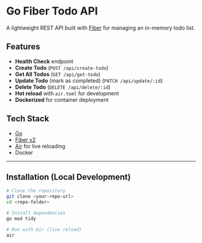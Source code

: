 # Go Fiber Todo API

A lightweight REST API built with [Fiber](https://gofiber.io/) for managing an in-memory todo list.

## Features
- **Health Check** endpoint
- **Create Todo** (`POST /api/create-todo`)
- **Get All Todos** (`GET /api/get-todo`)
- **Update Todo** (mark as completed) (`PATCH /api/update/:id`)
- **Delete Todo** (`DELETE /api/delete/:id`)
- **Hot reload** with `air.toml` for development
- **Dockerized** for container deployment

## Tech Stack
- [Go](https://go.dev/)
- [Fiber v2](https://github.com/gofiber/fiber)
- [Air](https://github.com/cosmtrek/air) for live reloading
- Docker

---

## Installation (Local Development)
```bash
# Clone the repository
git clone <your-repo-url>
cd <repo-folder>

# Install dependencies
go mod tidy

# Run with Air (live reload)
air
